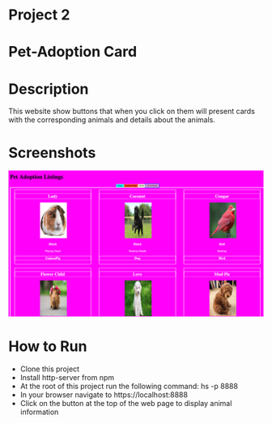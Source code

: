# Project 2 
# Pet-Adoption Card

# Description
This website show buttons that when you click on them will present cards with the corresponding animals and details about the animals.

# Screenshots

![Main View](https://github.com/aleshakay/pet-adoption/blob/master/screenshots/Screen%20Shot%202019-10-01%20at%2015.26.19.png)

# How to Run

* Clone this project
* Install http-server from npm
* At the root of this project run the following command: hs -p 8888
* In your browser navigate to https://localhost:8888
* Click on the button at the top of the web page to display animal information 
